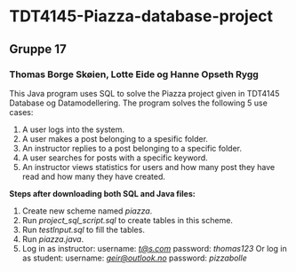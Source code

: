 # TDT4145-Piazza-database-project
## Gruppe 17
### Thomas Borge Skøien, Lotte Eide og Hanne Opseth Rygg

This Java program uses SQL to solve the Piazza project given in TDT4145 Database og Datamodellering. The program solves the following 5 use cases:

1. A user logs into the system.
2. A user makes a post belonging to a spesific folder.
3. An instructor replies to a post belonging to a specific folder.
4. A user searches for posts with a specific keyword.
5. An instructor views statistics for users and how many post they have read and how many they have created.


**Steps after downloading both SQL and Java files:**
1. Create new scheme named *piazza*.
2. Run *project_sql_script.sql* to create tables in this scheme.
3. Run *testInput.sql* to fill the tables.
4. Run *piazza.java*.
5. Log in as instructor:
username: *t@s.com* 
password: *thomas123*
Or log in as student:
username: *geir@outlook.no*
password: *pizzabolle*